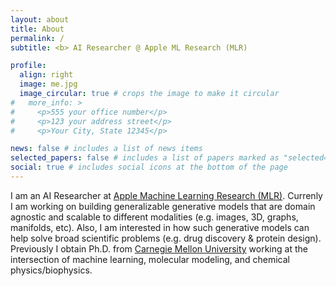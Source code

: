 ```yaml
---
layout: about
title: About
permalink: /
subtitle: <b> AI Researcher @ Apple ML Research (MLR)

profile:
  align: right
  image: me.jpg
  image_circular: true # crops the image to make it circular
#   more_info: >
#     <p>555 your office number</p>
#     <p>123 your address street</p>
#     <p>Your City, State 12345</p>

news: false # includes a list of news items
selected_papers: false # includes a list of papers marked as "selected={true}"
social: true # includes social icons at the bottom of the page
---
```


I am an AI Researcher at [Apple Machine Learning Research (MLR)](https://machinelearning.apple.com/). Currenly I am working on building generalizable generative models that are domain agnostic and scalable to different modalities (e.g. images, 3D, graphs, manifolds, etc). Also, I am interested in how such generative models can help solve broad scientific problems (e.g. drug discovery & protein design). Previously I obtain Ph.D. from [Carnegie Mellon University](https://www.cmu.edu/) working at the intersection of machine learning, molecular modeling, and chemical physics/biophysics.
